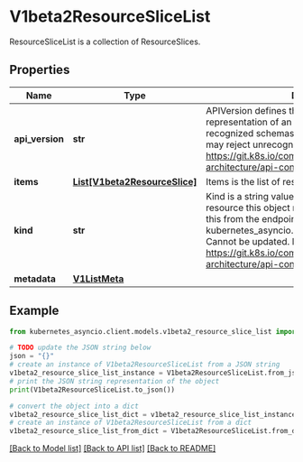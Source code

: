 # V1beta2ResourceSliceList

ResourceSliceList is a collection of ResourceSlices.

## Properties

Name | Type | Description | Notes
------------ | ------------- | ------------- | -------------
**api_version** | **str** | APIVersion defines the versioned schema of this representation of an object. Servers should convert recognized schemas to the latest internal value, and may reject unrecognized values. More info: https://git.k8s.io/community/contributors/devel/sig-architecture/api-conventions.md#resources | [optional] 
**items** | [**List[V1beta2ResourceSlice]**](V1beta2ResourceSlice.md) | Items is the list of resource ResourceSlices. | 
**kind** | **str** | Kind is a string value representing the REST resource this object represents. Servers may infer this from the endpoint the kubernetes_asyncio.client submits requests to. Cannot be updated. In CamelCase. More info: https://git.k8s.io/community/contributors/devel/sig-architecture/api-conventions.md#types-kinds | [optional] 
**metadata** | [**V1ListMeta**](V1ListMeta.md) |  | [optional] 

## Example

```python
from kubernetes_asyncio.client.models.v1beta2_resource_slice_list import V1beta2ResourceSliceList

# TODO update the JSON string below
json = "{}"
# create an instance of V1beta2ResourceSliceList from a JSON string
v1beta2_resource_slice_list_instance = V1beta2ResourceSliceList.from_json(json)
# print the JSON string representation of the object
print(V1beta2ResourceSliceList.to_json())

# convert the object into a dict
v1beta2_resource_slice_list_dict = v1beta2_resource_slice_list_instance.to_dict()
# create an instance of V1beta2ResourceSliceList from a dict
v1beta2_resource_slice_list_from_dict = V1beta2ResourceSliceList.from_dict(v1beta2_resource_slice_list_dict)
```
[[Back to Model list]](../README.md#documentation-for-models) [[Back to API list]](../README.md#documentation-for-api-endpoints) [[Back to README]](../README.md)


